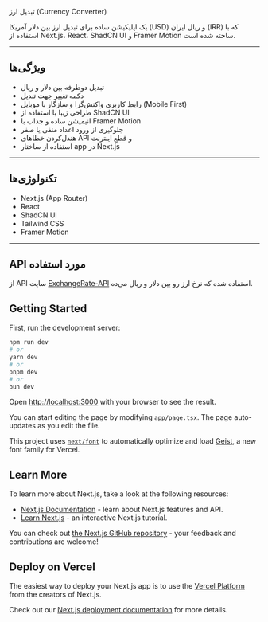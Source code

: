 تبدیل ارز (Currency Converter)

یک اپلیکیشن ساده برای تبدیل ارز بین دلار آمریکا (USD) و ریال ایران (IRR) که با استفاده از Next.js، React، ShadCN UI و Framer Motion ساخته شده است.

---

## ویژگی‌ها

- تبدیل دوطرفه بین دلار و ریال
- دکمه تغییر جهت تبدیل
- رابط کاربری واکنش‌گرا و سازگار با موبایل (Mobile First)
- طراحی زیبا با استفاده از ShadCN UI
- انیمیشن ساده و جذاب با Framer Motion
- جلوگیری از ورود اعداد منفی یا صفر
- هندل‌کردن خطاهای API و قطع اینترنت
- استفاده از ساختار app در Next.js

---

## تکنولوژی‌ها

- Next.js (App Router)
- React
- ShadCN UI
- Tailwind CSS
- Framer Motion

---
## API مورد استفاده

از API سایت [ExchangeRate-API](https://app.exchangerate-api.com/) استفاده شده که نرخ ارز رو بین دلار و ریال می‌ده.

## Getting Started

First, run the development server:

```bash
npm run dev
# or
yarn dev
# or
pnpm dev
# or
bun dev
```

Open [http://localhost:3000](http://localhost:3000) with your browser to see the result.

You can start editing the page by modifying `app/page.tsx`. The page auto-updates as you edit the file.

This project uses [`next/font`](https://nextjs.org/docs/app/building-your-application/optimizing/fonts) to automatically optimize and load [Geist](https://vercel.com/font), a new font family for Vercel.

## Learn More

To learn more about Next.js, take a look at the following resources:

- [Next.js Documentation](https://nextjs.org/docs) - learn about Next.js features and API.
- [Learn Next.js](https://nextjs.org/learn) - an interactive Next.js tutorial.

You can check out [the Next.js GitHub repository](https://github.com/vercel/next.js) - your feedback and contributions are welcome!

## Deploy on Vercel

The easiest way to deploy your Next.js app is to use the [Vercel Platform](https://vercel.com/new?utm_medium=default-template&filter=next.js&utm_source=create-next-app&utm_campaign=create-next-app-readme) from the creators of Next.js.

Check out our [Next.js deployment documentation](https://nextjs.org/docs/app/building-your-application/deploying) for more details.
